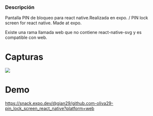 


### Descripción 
 Pantalla PIN de bloqueo para react native.Realizada en expo. / PIN lock screen for react native. Made at expo.
 
 Existe una rama llamada web que no contiene react-native-svg y es compatible con web.

# Capturas
 
![](https://admin.todospuedenprogramar.com/uploads/medium_2023_02_10_02h43_24_d747c9e8c8.png) 

# Demo
 https://snack.expo.dev/@gian29/github.com-oliva29-pin_lock_screen_react_native?platform=web
